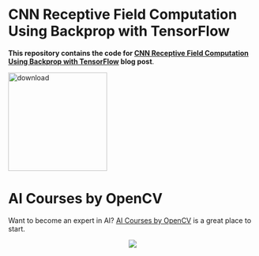 # CNN Receptive Field Computation Using Backprop with TensorFlow

**This repository contains the code for [CNN Receptive Field Computation Using Backprop with TensorFlow](https://www.learnopencv.com/cnn-receptive-field-computation-using-backprop-with-tensorflow/) blog post**.

[<img src="https://learnopencv.com/wp-content/uploads/2022/07/download-button-e1657285155454.png" alt="download" width="200">](https://www.dropbox.com/sh/cby5fxcu4yku9qn/AACAHxi5znhF-pMnPxriUpv0a?dl=1)

# AI Courses by OpenCV

Want to become an expert in AI? [AI Courses by OpenCV](https://opencv.org/courses/) is a great place to start.

<a href="https://opencv.org/courses/">
<p align="center">
<img src="https://www.learnopencv.com/wp-content/uploads/2020/04/AI-Courses-By-OpenCV-Github.png">
</p>
</a>
